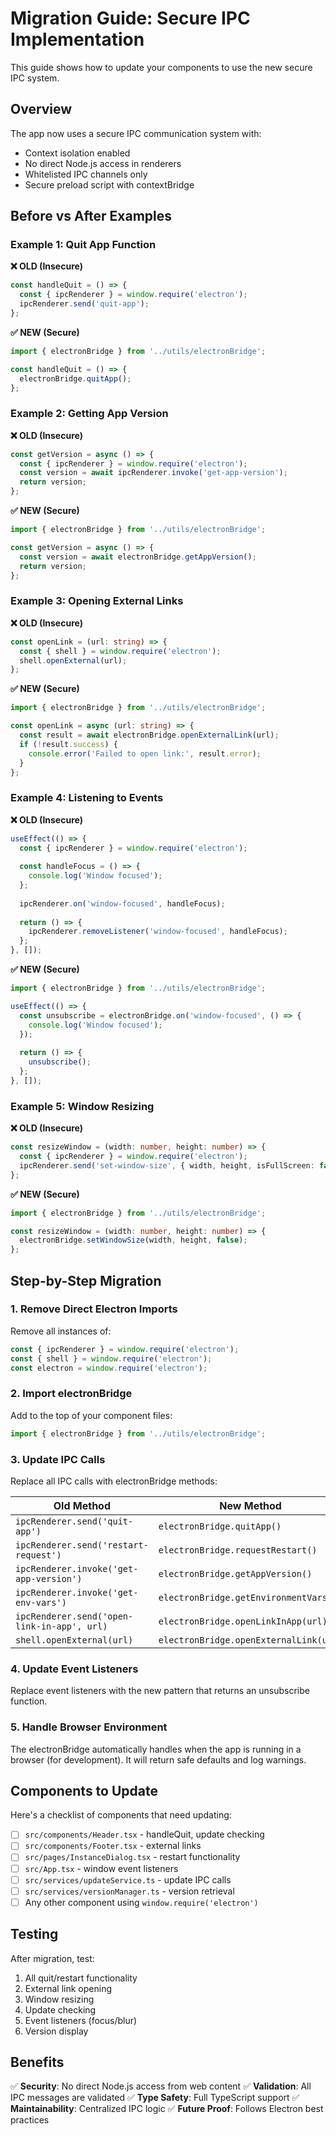 # Migration Guide: Secure IPC Implementation

This guide shows how to update your components to use the new secure IPC system.

## Overview

The app now uses a secure IPC communication system with:
- Context isolation enabled
- No direct Node.js access in renderers
- Whitelisted IPC channels only
- Secure preload script with contextBridge

## Before vs After Examples

### Example 1: Quit App Function

**❌ OLD (Insecure)**
```typescript
const handleQuit = () => {
  const { ipcRenderer } = window.require('electron');
  ipcRenderer.send('quit-app');
};
```

**✅ NEW (Secure)**
```typescript
import { electronBridge } from '../utils/electronBridge';

const handleQuit = () => {
  electronBridge.quitApp();
};
```

### Example 2: Getting App Version

**❌ OLD (Insecure)**
```typescript
const getVersion = async () => {
  const { ipcRenderer } = window.require('electron');
  const version = await ipcRenderer.invoke('get-app-version');
  return version;
};
```

**✅ NEW (Secure)**
```typescript
import { electronBridge } from '../utils/electronBridge';

const getVersion = async () => {
  const version = await electronBridge.getAppVersion();
  return version;
};
```

### Example 3: Opening External Links

**❌ OLD (Insecure)**
```typescript
const openLink = (url: string) => {
  const { shell } = window.require('electron');
  shell.openExternal(url);
};
```

**✅ NEW (Secure)**
```typescript
import { electronBridge } from '../utils/electronBridge';

const openLink = async (url: string) => {
  const result = await electronBridge.openExternalLink(url);
  if (!result.success) {
    console.error('Failed to open link:', result.error);
  }
};
```

### Example 4: Listening to Events

**❌ OLD (Insecure)**
```typescript
useEffect(() => {
  const { ipcRenderer } = window.require('electron');
  
  const handleFocus = () => {
    console.log('Window focused');
  };
  
  ipcRenderer.on('window-focused', handleFocus);
  
  return () => {
    ipcRenderer.removeListener('window-focused', handleFocus);
  };
}, []);
```

**✅ NEW (Secure)**
```typescript
import { electronBridge } from '../utils/electronBridge';

useEffect(() => {
  const unsubscribe = electronBridge.on('window-focused', () => {
    console.log('Window focused');
  });
  
  return () => {
    unsubscribe();
  };
}, []);
```

### Example 5: Window Resizing

**❌ OLD (Insecure)**
```typescript
const resizeWindow = (width: number, height: number) => {
  const { ipcRenderer } = window.require('electron');
  ipcRenderer.send('set-window-size', { width, height, isFullScreen: false });
};
```

**✅ NEW (Secure)**
```typescript
import { electronBridge } from '../utils/electronBridge';

const resizeWindow = (width: number, height: number) => {
  electronBridge.setWindowSize(width, height, false);
};
```

## Step-by-Step Migration

### 1. Remove Direct Electron Imports
Remove all instances of:
```typescript
const { ipcRenderer } = window.require('electron');
const { shell } = window.require('electron');
const electron = window.require('electron');
```

### 2. Import electronBridge
Add to the top of your component files:
```typescript
import { electronBridge } from '../utils/electronBridge';
```

### 3. Update IPC Calls
Replace all IPC calls with electronBridge methods:

| Old Method | New Method |
|------------|------------|
| `ipcRenderer.send('quit-app')` | `electronBridge.quitApp()` |
| `ipcRenderer.send('restart-request')` | `electronBridge.requestRestart()` |
| `ipcRenderer.invoke('get-app-version')` | `electronBridge.getAppVersion()` |
| `ipcRenderer.invoke('get-env-vars')` | `electronBridge.getEnvironmentVars()` |
| `ipcRenderer.send('open-link-in-app', url)` | `electronBridge.openLinkInApp(url)` |
| `shell.openExternal(url)` | `electronBridge.openExternalLink(url)` |

### 4. Update Event Listeners
Replace event listeners with the new pattern that returns an unsubscribe function.

### 5. Handle Browser Environment
The electronBridge automatically handles when the app is running in a browser (for development). It will return safe defaults and log warnings.

## Components to Update

Here's a checklist of components that need updating:

- [ ] `src/components/Header.tsx` - handleQuit, update checking
- [ ] `src/components/Footer.tsx` - external links
- [ ] `src/pages/InstanceDialog.tsx` - restart functionality
- [ ] `src/App.tsx` - window event listeners
- [ ] `src/services/updateService.ts` - update IPC calls
- [ ] `src/services/versionManager.ts` - version retrieval
- [ ] Any other component using `window.require('electron')`

## Testing

After migration, test:
1. All quit/restart functionality
2. External link opening
3. Window resizing
4. Update checking
5. Event listeners (focus/blur)
6. Version display

## Benefits

✅ **Security**: No direct Node.js access from web content
✅ **Validation**: All IPC messages are validated
✅ **Type Safety**: Full TypeScript support
✅ **Maintainability**: Centralized IPC logic
✅ **Future Proof**: Follows Electron best practices